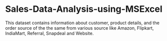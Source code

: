 # Sales-Data-Analysis-using-MSExcel
This dataset contains information about customer, product details, and the order source of the the same from various source like Amazon, Flipkart, IndiaMart, Referral, Snapdeal and Website.
